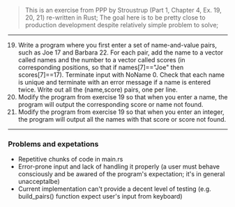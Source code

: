 > This is an exercise from PPP by Stroustrup (Part 1, Chapter 4, Ex. 19, 20, 21) re-written in Rust;
> The goal here is to be pretty close to production development despite relatively simple problem to solve;
---
19. Write a program where you first enter a set of name-and-value pairs, such
as Joe 17 and Barbara 22. For each pair, add the name to a vector called
names and the number to a vector called scores (in corresponding positions, so that if names[7]=="Joe" then scores[7]==17). Terminate input
with NoName 0. Check that each name is unique and terminate with an
error message if a name is entered twice. Write out all the (name,score)
pairs, one per line.
20. Modify the program from exercise 19 so that when you enter a name, the
program will output the corresponding score or name not found.
21. Modify the program from exercise 19 so that when you enter an integer,
the program will output all the names with that score or score not found.
---
### Problems and expetations
- Repetitive chunks of code in main.rs
- Error-prone input and lack of handling it properly (a user must behave consciously and be awared of the program's expectation; it's in general unacceptalbe)
- Current implementation can't provide a decent level of testing (e.g. build_pairs() function expect user's input from keyboard)
